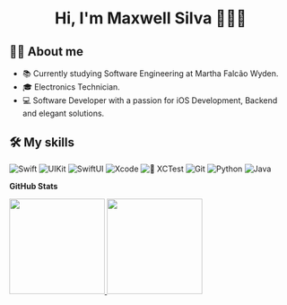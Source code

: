 <h1 align="center">Hi, I'm Maxwell Silva 👨🏽‍💻</h1>

## ✍🏼 About me

- 📚 Currently studying Software Engineering at Martha Falcão Wyden.<br/>
- 🎓 Electronics Technician.<br/>
- 💻 Software Developer with a passion for iOS Development, Backend and elegant solutions.<br/>

## 🛠️ My skills

![Swift](https://img.shields.io/badge/Swift-333333?&style=for-the-badge&logo=swift)
![UIKit](https://img.shields.io/badge/UIKit-333333?style=for-the-badge&logo=uikit)
![SwiftUI](https://img.shields.io/badge/SwiftUI-333333?style=for-the-badge&logo=swift&logoColor=cyan)
![Xcode](https://img.shields.io/badge/Xcode-333333?style=for-the-badge&logo=xcode)
![🧪 XCTest](https://img.shields.io/badge/🧪%20XCTest-333333?style=for-the-badge)
![Git](https://img.shields.io/badge/Git-333333?style=for-the-badge&logo=Git)
![Python](https://img.shields.io/badge/Python-333333?style=for-the-badge&logo=python&logoColor=yellow)
![Java](https://img.shields.io/badge/Java-333333?style=for-the-badge&logo=openjdk)

  
**GitHub Stats**

<div align="leading">  
  <a href="https://github.com/maxwellssilva" title="Perfil do Maxwell">
    <img height="170em" src="https://github-readme-stats.vercel.app/api?username=maxwellssilva&show_icons=true&theme=algolia&include_all_commits=true">
    <img height="170em" src="https://github-readme-stats.vercel.app/api/top-langs/?theme=algolia&layout=compact&username=maxwellssilva">
  </a>
</div>

